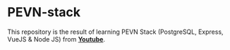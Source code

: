 # PEVN-stack

This repository is the result of learning PEVN Stack (PostgreSQL, Express, VueJS &amp; Node JS) from [**Youtube**](https://www.youtube.com/watch?v=CTdMz3bv9zk&list=PLdr4Mow1JwEkmmYoo5ZjoVcNXjz4NKB-2).
